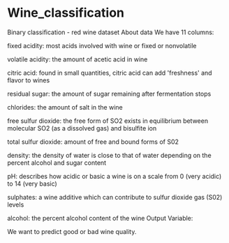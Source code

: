 # Wine_classification
Binary classification - red wine dataset
About data
We have 11 columns:

fixed acidity: most acids involved with wine or fixed or nonvolatile

volatile acidity: the amount of acetic acid in wine

citric acid: found in small quantities, citric acid can add 'freshness' and flavor to wines

residual sugar: the amount of sugar remaining after fermentation stops

chlorides: the amount of salt in the wine

free sulfur dioxide: the free form of SO2 exists in equilibrium between molecular SO2 (as a dissolved gas) and bisulfite ion

total sulfur dioxide: amount of free and bound forms of S02

density: the density of water is close to that of water depending on the percent alcohol and sugar content

pH: describes how acidic or basic a wine is on a scale from 0 (very acidic) to 14 (very basic)

sulphates: a wine additive which can contribute to sulfur dioxide gas (S02) levels

alcohol: the percent alcohol content of the wine Output Variable:

We want to predict good or bad wine quality.
